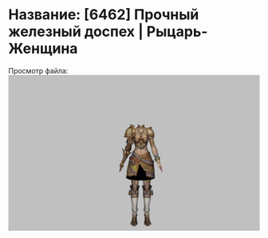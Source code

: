 # Название: [6462] Прочный железный доспех | Рыцарь-Женщина

Просмотр файла:
![p010004.png](p010004.png)